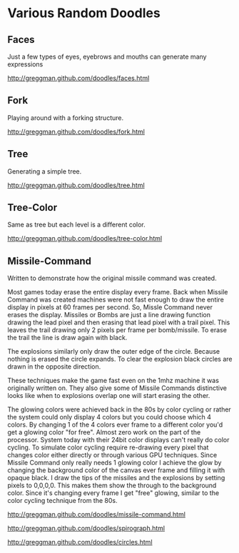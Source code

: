 Various Random Doodles
======================

Faces
---------------------------------------------

Just a few types of eyes, eyebrows and mouths can generate many expressions

http://greggman.github.com/doodles/faces.html

Fork
----

Playing around with a forking structure.

http://greggman.github.com/doodles/fork.html

Tree
----

Generating a simple tree.

http://greggman.github.com/doodles/tree.html

Tree-Color
----------

Same as tree but each level is a different color.

http://greggman.github.com/doodles/tree-color.html

Missile-Command
---------------

Written to demonstrate how the original missile command was created.

Most games today erase the entire display every frame.  Back when Missile
Command was created machines were not fast enough to draw the entire
display in pixels at 60 frames per second.  So, Missle Command never
erases the display.  Missiles or Bombs are just a line drawing function
drawing the lead pixel and then erasing that lead pixel with a trail
pixel.  This leaves the trail drawing only 2 pixels per frame per
bomb/missile.  To erase the trail the line is draw again with black.

The explosions similarly only draw the outer edge of the circle.  Because
nothing is erased the circle expands.  To clear the explosion black
circles are drawn in the opposite direction.


These techniques make the game fast even on the 1mhz machine it was
originally written on.  They also give some of Missile Commands
distinctive looks like when to explosions overlap one will start erasing
the other.

The glowing colors were achieved back in the 80s by color cycling or
rather the system could only display 4 colors but you could choose
which 4 colors. By changing 1 of the 4 colors ever frame to a different
color you'd get a glowing color "for free". Almost zero work on the part
of the processor. System today with their 24bit color displays can't
really do color cycling. To simulate color cycling require re-drawing
every pixel that changes color either directly or through various GPU
techniques. Since Missile Command only really needs 1 glowing color
I achieve the glow by changing the background color of the canvas ever
frame and filling it with opaque black. I draw the tips of the missiles
and the explosions by setting pixels to 0,0,0,0. This makes them show
the through to the background color. Since it's changing every frame
I get "free" glowing, similar to the color cycling technique from the 80s.

http://greggman.github.com/doodles/missile-command.html

http://greggman.github.com/doodles/spirograph.html

http://greggman.github.com/doodles/circles.html

